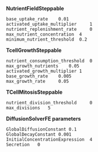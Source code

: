 **NutrientFieldSteppable**	

  	base_uptake_rate	0.01
  	activated_uptake_multiplier 	1
	nutrient_replenishment_rate 	0
	max_nutrient_concentration 	4
	minimum_nutrient_threshold	0.2
 
**TcellGrowthSteppable**	

  	nutrient_consumption_threshold 	0
	max_growth_nutrients 	0.05
	activated_growth_multiplier	1
	base_growth_rate 	0.005
	max_growth_rate 	0.05
 
**TCellMitosisSteppable**	

  	nutrient_division_threshold 	0
	max_divisions 	5
 
**DiffusionSolverFE parameters**	

  	GlobalDiffusionConstant	0.1
	GlobalDecayConstant	0.001
	InitialConcentrationExpression	4
	Secretion	0
